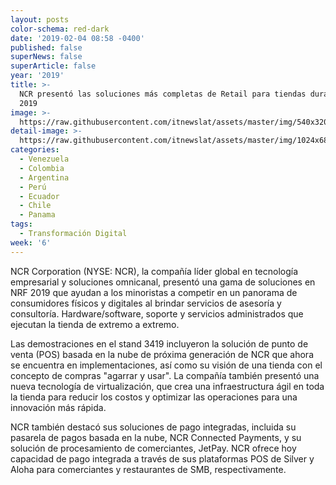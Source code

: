 ```yaml
---
layout: posts
color-schema: red-dark
date: '2019-02-04 08:58 -0400'
published: false
superNews: false
superArticle: false
year: '2019'
title: >-
  NCR presentó las soluciones más completas de Retail para tiendas durante NRF
  2019
image: >-
  https://raw.githubusercontent.com/itnewslat/assets/master/img/540x320/NCR-Journey-p.jpg
detail-image: >-
  https://raw.githubusercontent.com/itnewslat/assets/master/img/1024x680/NCR-Journey-g.jpg
categories:
  - Venezuela
  - Colombia
  - Argentina
  - Perú
  - Ecuador
  - Chile
  - Panama
tags:
  - Transformación Digital
week: '6'
---
```

NCR Corporation  (NYSE: NCR), la compañía líder global en tecnología empresarial y soluciones omnicanal, presentó una gama de soluciones en NRF 2019 que ayudan a los minoristas a competir en un panorama de consumidores físicos y digitales al brindar servicios de asesoría y consultoría. Hardware/software, soporte y servicios administrados que ejecutan la tienda de extremo a extremo.

Las demostraciones en el stand 3419 incluyeron la solución de punto de venta (POS) basada en la nube de próxima generación de NCR que ahora se encuentra en implementaciones, así como su visión de una tienda con el concepto de compras "agarrar y usar". La compañía también presentó una nueva tecnología de virtualización, que crea una infraestructura ágil en toda la tienda para reducir los costos y optimizar las operaciones para una innovación más rápida.

NCR también destacó sus soluciones de pago integradas, incluida su pasarela de pagos basada en la nube, NCR Connected Payments, y su solución de procesamiento de comerciantes, JetPay. NCR ofrece hoy capacidad de pago integrada a través de sus plataformas POS de Silver y Aloha para comerciantes y restaurantes de SMB, respectivamente.